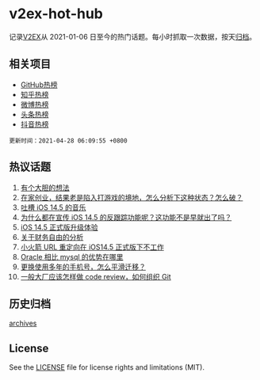 # v2ex-hot-hub

 记录[V2EX](https://www.v2ex.com/)从 2021-01-06 日至今的热门话题。每小时抓取一次数据，按天[归档](archives)。
 
 ## 相关项目

- [GitHub热榜](https://github.com/snaildev/github-hot-hub)
- [知乎热榜](https://github.com/snaildev/zhihu-hot-hub)
- [微博热榜](https://github.com/snaildev/weibo-hot-hub)
- [头条热榜](https://github.com/snaildev/toutiao-hot-hub)
- [抖音热榜](https://github.com/snaildev/douyin-hot-hub)


 `更新时间：2021-04-28 06:09:55 +0800`

## 热议话题

1. [有个大胆的想法](https://www.v2ex.com/t/773516)
1. [在家创业，结果老是陷入打游戏的境地，怎么分析下这种状态？怎么破？](https://www.v2ex.com/t/773579)
1. [吐槽 iOS 14.5 的音乐](https://www.v2ex.com/t/773507)
1. [为什么都在宣传 iOS 14.5 的反跟踪功能呢？这功能不是早就出了吗？](https://www.v2ex.com/t/773502)
1. [iOS 14.5 正式版升级体验](https://www.v2ex.com/t/773505)
1. [关于财务自由的分析](https://www.v2ex.com/t/773614)
1. [小火箭 URL 重定向在 iOS14.5 正式版下不工作](https://www.v2ex.com/t/773536)
1. [Oracle 相比 mysql 的优势在哪里](https://www.v2ex.com/t/773654)
1. [更换使用多年的手机号，怎么平滑迁移？](https://www.v2ex.com/t/773574)
1. [一般大厂应该怎样做 code review，如何组织 Git](https://www.v2ex.com/t/773568)

## 历史归档

[archives](archives)

## License

See the [LICENSE](LICENSE) file for license rights and limitations (MIT).
